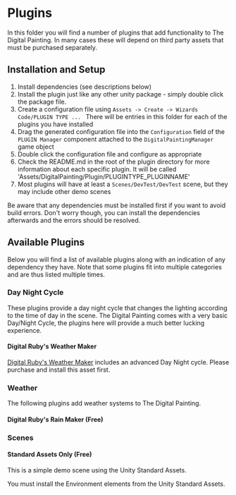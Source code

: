 ﻿# Plugins

In this folder you will find a number of plugins that add functionality to The Digital Painting. In many cases these will depend on third party assets that must be purchased separately.

## Installation and Setup


  1. Install dependencies (see descriptions below)
  2. Install the plugin just like any other unity package - simply double click the package file. 
  3. Create a configuration file using `Assets -> Create -> Wizards Code/PLUGIN TYPE ... ` There will be entries in this folder for each of the plugins you have installed
  4. Drag the generated configuration file into the `Configuration` field of the `PLUGIN Manager` component attached to the `DigitalPaintingManager` game object
  5. Double click the configuration file and configure as appropriate
  6. Check the README.md in the root of the plugin directory for more information about each specific plugin. It will be called 'Assets/DigitalPainting/Plugin/PLUGINTYPE_PLUGINNAME'
  7. Most plugins will have at least a `Scenes/DevTest/DevTest` scene, but they may include other demo scenes

Be aware that any dependencies must be installed first if you want to avoid build errors. Don't worry though, you can install the dependencies afterwards and the errors should be resolved.

## Available Plugins

Below you will find a list of available plugins along with an indication of any dependency they have. Note that some plugins fit into multiple categories and are thus listed multiple times.

### Day Night Cycle

These plugins provide a day night cycle that changes the lighting according to the time of day in the scene. The Digital Painting comes with a very basic Day/Night Cycle, the plugins here will provide a much better lucking experience.

#### Digital Ruby's Weather Maker

[Digital Ruby's Weather Maker](https://assetstore.unity.com/packages/tools/particles-effects/weather-maker-sky-weather-water-volumetric-light-60955) includes an advanced Day Night cycle. Please purchase and install this asset first.

### Weather 

The following plugins add weather systems to The Digital Painting.

#### Digital Ruby's Rain Maker (Free)

### Scenes

#### Standard Assets Only (Free)

This is a simple demo scene using the Unity Standard Assets.

You must install the Environment elements from the Unity Standard Assets.




